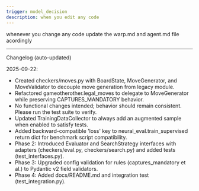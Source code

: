 ```yaml
---
trigger: model_decision
description: when you edit any code
---
```


whenever you change any code update the warp.md and agent.md file acordingly

---
Changelog (auto-updated)

2025-09-22:
- Created checkers/moves.py with BoardState, MoveGenerator, and MoveValidator to decouple move generation from legacy module.
- Refactored gameotherother.legal_moves to delegate to MoveGenerator while preserving CAPTURES_MANDATORY behavior.
- No functional changes intended; behavior should remain consistent. Please run the test suite to verify.
- Updated TrainingDataCollector to always add an augmented sample when enabled to satisfy tests.
- Added backward-compatible 'loss' key to neural_eval.train_supervised return dict for benchmark script compatibility.
- Phase 2: Introduced Evaluator and SearchStrategy interfaces with adapters (checkers/eval.py, checkers/search.py) and added tests (test_interfaces.py).
- Phase 3: Upgraded config validation for rules (captures_mandatory et al.) to Pydantic v2 field validators.
- Phase 4: Added docs/README.md and integration test (test_integration.py).
